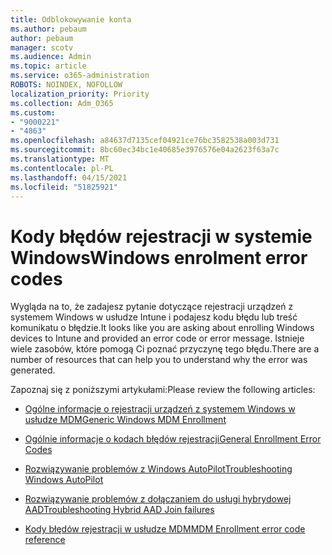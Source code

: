 ```yaml
---
title: Odblokowywanie konta
ms.author: pebaum
author: pebaum
manager: scotv
ms.audience: Admin
ms.topic: article
ms.service: o365-administration
ROBOTS: NOINDEX, NOFOLLOW
localization_priority: Priority
ms.collection: Adm_O365
ms.custom:
- "9000221"
- "4863"
ms.openlocfilehash: a84637d7135cef04921ce76bc3582538a003d731
ms.sourcegitcommit: 8bc60ec34bc1e40685e3976576e04a2623f63a7c
ms.translationtype: MT
ms.contentlocale: pl-PL
ms.lasthandoff: 04/15/2021
ms.locfileid: "51825921"
---
```

# <a name="windows-enrolment-error-codes"></a><span data-ttu-id="4b9f2-102">Kody błędów rejestracji w systemie Windows</span><span class="sxs-lookup"><span data-stu-id="4b9f2-102">Windows enrolment error codes</span></span>

<span data-ttu-id="4b9f2-103">Wygląda na to, że zadajesz pytanie dotyczące rejestracji urządzeń z systemem Windows w usłudze Intune i podajesz kodu błędu lub treść komunikatu o błędzie.</span><span class="sxs-lookup"><span data-stu-id="4b9f2-103">It looks like you are asking about enrolling Windows devices to Intune and provided an error code or error message.</span></span> <span data-ttu-id="4b9f2-104">Istnieje wiele zasobów, które pomogą Ci poznać przyczynę tego błędu.</span><span class="sxs-lookup"><span data-stu-id="4b9f2-104">There are a number of resources that can help you to understand why the error was generated.</span></span>
 
<span data-ttu-id="4b9f2-105">Zapoznaj się z poniższymi artykułami:</span><span class="sxs-lookup"><span data-stu-id="4b9f2-105">Please review the following articles:</span></span>

- [<span data-ttu-id="4b9f2-106">Ogólne informacje o rejestracji urządzeń z systemem Windows w usłudze MDM</span><span class="sxs-lookup"><span data-stu-id="4b9f2-106">Generic Windows MDM Enrollment</span></span>](https://docs.microsoft.com/mem/intune/enrollment/troubleshoot-windows-enrollment-errors)

- [<span data-ttu-id="4b9f2-107">Ogólnie informacje o kodach błędów rejestracji</span><span class="sxs-lookup"><span data-stu-id="4b9f2-107">General Enrollment Error Codes</span></span>](https://docs.microsoft.com/mem/intune/enrollment/troubleshoot-device-enrollment-in-intune#general-enrollment-error-codes)

- [<span data-ttu-id="4b9f2-108">Rozwiązywanie problemów z Windows AutoPilot</span><span class="sxs-lookup"><span data-stu-id="4b9f2-108">Troubleshooting Windows AutoPilot</span></span>](https://docs.microsoft.com/windows/deployment/windows-autopilot/troubleshooting)

- [<span data-ttu-id="4b9f2-109">Rozwiązywanie problemów z dołączaniem do usługi hybrydowej AAD</span><span class="sxs-lookup"><span data-stu-id="4b9f2-109">Troubleshooting Hybrid AAD Join failures</span></span>](https://docs.microsoft.com/azure/active-directory/devices/troubleshoot-hybrid-join-windows-current)

- [<span data-ttu-id="4b9f2-110">Kody błędów rejestracji w usłudze MDM</span><span class="sxs-lookup"><span data-stu-id="4b9f2-110">MDM Enrollment error code reference</span></span>](https://docs.microsoft.com/windows/win32/mdmreg/mdm-registration-constants)

